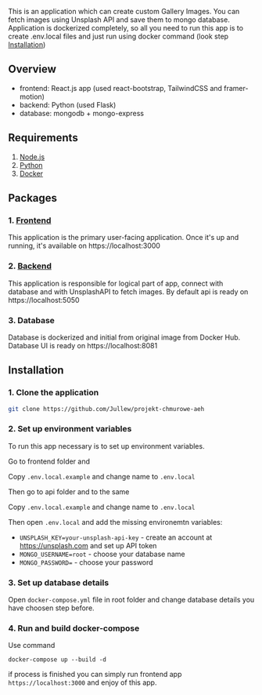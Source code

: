 This is an application which can create custom Gallery Images. You can fetch images using Unsplash API and save them to mongo database.
Application is dockerized completely, so all you need to run this app is to create .env.local files and just run using docker command (look step [Installation](#installation))

## Overview

* frontend: React.js app (used react-bootstrap, TailwindCSS and framer-motion)
* backend: Python (used Flask)
* database: mongodb + mongo-express


## Requirements

1. [Node.js](https://nodejs.org/)
2. [Python](https://www.python.org/)
3. [Docker](https://www.docker.com/)

## Packages

### 1. [**Frontend**](https://github.com/Jullew/projekt-chmurowe-aeh/tree/main/frontend)
This application is the primary user-facing application. Once it's up and running, it's available on https://localhost:3000

### 2. [**Backend**](https://github.com/Jullew/projekt-chmurowe-aeh/tree/main/api)
This application is responsible for logical part of app, connect with database and with UnsplashAPI to fetch images. By default api is ready on https://localhost:5050

### 3. **Database**
Database is dockerized and initial from original image from Docker Hub. 
Database UI is ready on https://localhost:8081

## Installation

### 1. **Clone the application**

```sh
git clone https://github.com/Jullew/projekt-chmurowe-aeh
```

### 2. **Set up environment variables**

To run this app necessary is to set up environment variables.

Go to frontend folder and 

Copy `.env.local.example` and change name to `.env.local`

Then go to api folder and to the same

Copy `.env.local.example` and change name to `.env.local`

Then open `.env.local` and add the missing environemtn variables:

- `UNSPLASH_KEY=your-unsplash-api-key` - create an account at https://unsplash.com and set up API token
- `MONGO_USERNAME=root` - choose your database name
- `MONGO_PASSWORD=` - choose your password

### 3. **Set up database details**

Open `docker-compose.yml` file in root folder and change database details you have choosen step before.

### 4. **Run and build docker-compose**

Use command

`docker-compose up --build -d`

if process is finished you can simply run frontend app `https://localhost:3000` and enjoy of this app.